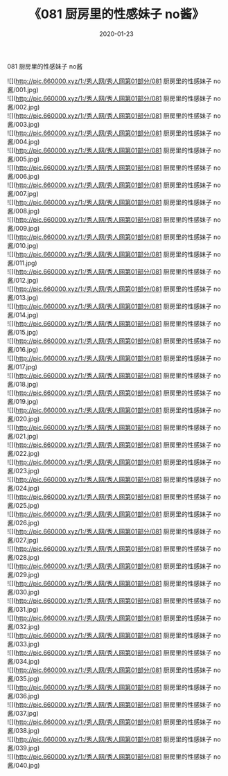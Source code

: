 ﻿---
layout: post
title:  《081 厨房里的性感妹子 no酱》
date:   2020-01-23
img: http://pic.660000.xyz/1:/秀人网/秀人网第01部分/081 厨房里的性感妹子 no酱/000.jpg
categories: [美女, 清纯, 唯美]
---

081 厨房里的性感妹子 no酱

  ![](http://pic.660000.xyz/1:/秀人网/秀人网第01部分/081 厨房里的性感妹子 no酱/001.jpg) <br> ![](http://pic.660000.xyz/1:/秀人网/秀人网第01部分/081 厨房里的性感妹子 no酱/002.jpg) <br> ![](http://pic.660000.xyz/1:/秀人网/秀人网第01部分/081 厨房里的性感妹子 no酱/003.jpg) <br> ![](http://pic.660000.xyz/1:/秀人网/秀人网第01部分/081 厨房里的性感妹子 no酱/004.jpg) <br> ![](http://pic.660000.xyz/1:/秀人网/秀人网第01部分/081 厨房里的性感妹子 no酱/005.jpg) <br> ![](http://pic.660000.xyz/1:/秀人网/秀人网第01部分/081 厨房里的性感妹子 no酱/006.jpg) <br> ![](http://pic.660000.xyz/1:/秀人网/秀人网第01部分/081 厨房里的性感妹子 no酱/007.jpg) <br> ![](http://pic.660000.xyz/1:/秀人网/秀人网第01部分/081 厨房里的性感妹子 no酱/008.jpg) <br> ![](http://pic.660000.xyz/1:/秀人网/秀人网第01部分/081 厨房里的性感妹子 no酱/009.jpg) <br> ![](http://pic.660000.xyz/1:/秀人网/秀人网第01部分/081 厨房里的性感妹子 no酱/010.jpg) <br> ![](http://pic.660000.xyz/1:/秀人网/秀人网第01部分/081 厨房里的性感妹子 no酱/011.jpg) <br> ![](http://pic.660000.xyz/1:/秀人网/秀人网第01部分/081 厨房里的性感妹子 no酱/012.jpg) <br> ![](http://pic.660000.xyz/1:/秀人网/秀人网第01部分/081 厨房里的性感妹子 no酱/013.jpg) <br> ![](http://pic.660000.xyz/1:/秀人网/秀人网第01部分/081 厨房里的性感妹子 no酱/014.jpg) <br> ![](http://pic.660000.xyz/1:/秀人网/秀人网第01部分/081 厨房里的性感妹子 no酱/015.jpg) <br> ![](http://pic.660000.xyz/1:/秀人网/秀人网第01部分/081 厨房里的性感妹子 no酱/016.jpg) <br> ![](http://pic.660000.xyz/1:/秀人网/秀人网第01部分/081 厨房里的性感妹子 no酱/017.jpg) <br> ![](http://pic.660000.xyz/1:/秀人网/秀人网第01部分/081 厨房里的性感妹子 no酱/018.jpg) <br> ![](http://pic.660000.xyz/1:/秀人网/秀人网第01部分/081 厨房里的性感妹子 no酱/019.jpg) <br> ![](http://pic.660000.xyz/1:/秀人网/秀人网第01部分/081 厨房里的性感妹子 no酱/020.jpg) <br> ![](http://pic.660000.xyz/1:/秀人网/秀人网第01部分/081 厨房里的性感妹子 no酱/021.jpg) <br> ![](http://pic.660000.xyz/1:/秀人网/秀人网第01部分/081 厨房里的性感妹子 no酱/022.jpg) <br> ![](http://pic.660000.xyz/1:/秀人网/秀人网第01部分/081 厨房里的性感妹子 no酱/023.jpg) <br> ![](http://pic.660000.xyz/1:/秀人网/秀人网第01部分/081 厨房里的性感妹子 no酱/024.jpg) <br> ![](http://pic.660000.xyz/1:/秀人网/秀人网第01部分/081 厨房里的性感妹子 no酱/025.jpg) <br> ![](http://pic.660000.xyz/1:/秀人网/秀人网第01部分/081 厨房里的性感妹子 no酱/026.jpg) <br> ![](http://pic.660000.xyz/1:/秀人网/秀人网第01部分/081 厨房里的性感妹子 no酱/027.jpg) <br> ![](http://pic.660000.xyz/1:/秀人网/秀人网第01部分/081 厨房里的性感妹子 no酱/028.jpg) <br> ![](http://pic.660000.xyz/1:/秀人网/秀人网第01部分/081 厨房里的性感妹子 no酱/029.jpg) <br> ![](http://pic.660000.xyz/1:/秀人网/秀人网第01部分/081 厨房里的性感妹子 no酱/030.jpg) <br> ![](http://pic.660000.xyz/1:/秀人网/秀人网第01部分/081 厨房里的性感妹子 no酱/031.jpg) <br> ![](http://pic.660000.xyz/1:/秀人网/秀人网第01部分/081 厨房里的性感妹子 no酱/032.jpg) <br> ![](http://pic.660000.xyz/1:/秀人网/秀人网第01部分/081 厨房里的性感妹子 no酱/033.jpg) <br> ![](http://pic.660000.xyz/1:/秀人网/秀人网第01部分/081 厨房里的性感妹子 no酱/034.jpg) <br> ![](http://pic.660000.xyz/1:/秀人网/秀人网第01部分/081 厨房里的性感妹子 no酱/035.jpg) <br> ![](http://pic.660000.xyz/1:/秀人网/秀人网第01部分/081 厨房里的性感妹子 no酱/036.jpg) <br> ![](http://pic.660000.xyz/1:/秀人网/秀人网第01部分/081 厨房里的性感妹子 no酱/037.jpg) <br> ![](http://pic.660000.xyz/1:/秀人网/秀人网第01部分/081 厨房里的性感妹子 no酱/038.jpg) <br> ![](http://pic.660000.xyz/1:/秀人网/秀人网第01部分/081 厨房里的性感妹子 no酱/039.jpg) <br> ![](http://pic.660000.xyz/1:/秀人网/秀人网第01部分/081 厨房里的性感妹子 no酱/040.jpg) <br>